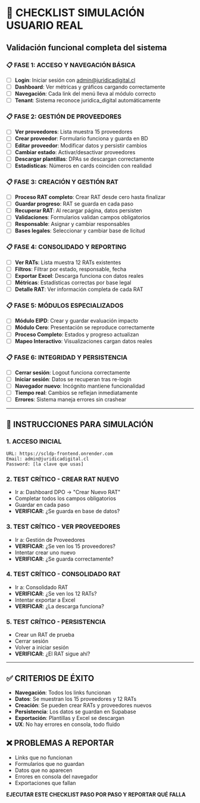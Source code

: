 # 🎯 CHECKLIST SIMULACIÓN USUARIO REAL
## Validación funcional completa del sistema

### 📋 FASE 1: ACCESO Y NAVEGACIÓN BÁSICA
- [ ] **Login**: Iniciar sesión con admin@juridicadigital.cl
- [ ] **Dashboard**: Ver métricas y gráficos cargando correctamente
- [ ] **Navegación**: Cada link del menú lleva al módulo correcto
- [ ] **Tenant**: Sistema reconoce juridica_digital automáticamente

### 📋 FASE 2: GESTIÓN DE PROVEEDORES
- [ ] **Ver proveedores**: Lista muestra 15 proveedores
- [ ] **Crear proveedor**: Formulario funciona y guarda en BD
- [ ] **Editar proveedor**: Modificar datos y persistir cambios  
- [ ] **Cambiar estado**: Activar/desactivar proveedores
- [ ] **Descargar plantillas**: DPAs se descargan correctamente
- [ ] **Estadísticas**: Números en cards coinciden con realidad

### 📋 FASE 3: CREACIÓN Y GESTIÓN RAT
- [ ] **Proceso RAT completo**: Crear RAT desde cero hasta finalizar
- [ ] **Guardar progreso**: RAT se guarda en cada paso
- [ ] **Recuperar RAT**: Al recargar página, datos persisten
- [ ] **Validaciones**: Formularios validan campos obligatorios
- [ ] **Responsable**: Asignar y cambiar responsables
- [ ] **Bases legales**: Seleccionar y cambiar base de licitud

### 📋 FASE 4: CONSOLIDADO Y REPORTING
- [ ] **Ver RATs**: Lista muestra 12 RATs existentes
- [ ] **Filtros**: Filtrar por estado, responsable, fecha
- [ ] **Exportar Excel**: Descarga funciona con datos reales
- [ ] **Métricas**: Estadísticas correctas por base legal
- [ ] **Detalle RAT**: Ver información completa de cada RAT

### 📋 FASE 5: MÓDULOS ESPECIALIZADOS
- [ ] **Módulo EIPD**: Crear y guardar evaluación impacto
- [ ] **Módulo Cero**: Presentación se reproduce correctamente
- [ ] **Proceso Completo**: Estados y progreso actualizan
- [ ] **Mapeo Interactivo**: Visualizaciones cargan datos reales

### 📋 FASE 6: INTEGRIDAD Y PERSISTENCIA
- [ ] **Cerrar sesión**: Logout funciona correctamente
- [ ] **Iniciar sesión**: Datos se recuperan tras re-login
- [ ] **Navegador nuevo**: Incógnito mantiene funcionalidad
- [ ] **Tiempo real**: Cambios se reflejan inmediatamente
- [ ] **Errores**: Sistema maneja errores sin crashear

---

## 🚨 INSTRUCCIONES PARA SIMULACIÓN

### 1. **ACCESO INICIAL**
```
URL: https://scldp-frontend.onrender.com
Email: admin@juridicadigital.cl  
Password: [la clave que usas]
```

### 2. **TEST CRÍTICO - CREAR RAT NUEVO**
- Ir a: Dashboard DPO → "Crear Nuevo RAT"
- Completar todos los campos obligatorios
- Guardar en cada paso
- **VERIFICAR**: ¿Se guarda en base de datos?

### 3. **TEST CRÍTICO - VER PROVEEDORES**
- Ir a: Gestión de Proveedores
- **VERIFICAR**: ¿Se ven los 15 proveedores?
- Intentar crear uno nuevo
- **VERIFICAR**: ¿Se guarda correctamente?

### 4. **TEST CRÍTICO - CONSOLIDADO RAT**
- Ir a: Consolidado RAT  
- **VERIFICAR**: ¿Se ven los 12 RATs?
- Intentar exportar a Excel
- **VERIFICAR**: ¿La descarga funciona?

### 5. **TEST CRÍTICO - PERSISTENCIA**
- Crear un RAT de prueba
- Cerrar sesión
- Volver a iniciar sesión
- **VERIFICAR**: ¿El RAT sigue ahí?

---

## ✅ CRITERIOS DE ÉXITO
- **Navegación**: Todos los links funcionan
- **Datos**: Se muestran los 15 proveedores y 12 RATs
- **Creación**: Se pueden crear RATs y proveedores nuevos
- **Persistencia**: Los datos se guardan en Supabase
- **Exportación**: Plantillas y Excel se descargan
- **UX**: No hay errores en consola, todo fluido

## ❌ PROBLEMAS A REPORTAR
- Links que no funcionan
- Formularios que no guardan
- Datos que no aparecen
- Errores en consola del navegador
- Exportaciones que fallan

**EJECUTAR ESTE CHECKLIST PASO POR PASO Y REPORTAR QUÉ FALLA**